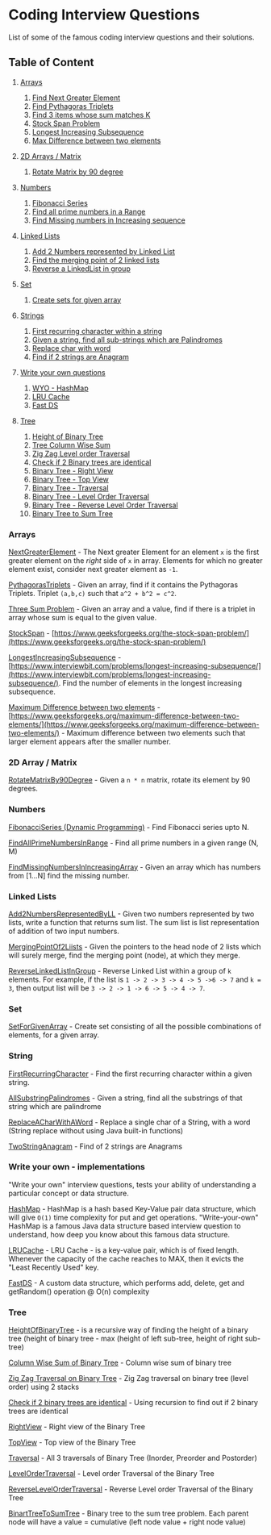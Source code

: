 # Coding Interview Questions
List of some of the famous coding interview questions and their solutions.

## Table of Content

1. [Arrays](#arrays)
	1. [Find Next Greater Element](#arrays_nge)
	2. [Find Pythagoras Triplets](#arrays_pt)
	3. [Find 3 items whose sum matches K](#arrays_ts)
	4. [Stock Span Problem](#arrays_ss)
	5. [Longest Increasing Subsequence](#array_lis)
	6. [Max Difference between two elements](#array_mdiff)

2. [2D Arrays / Matrix](#matrix)
	1. [Rotate Matrix by 90 degree](#matrix_rotate90)
	
3. [Numbers](#numbers)
    1. [Fibonacci Series](#numbers_fib)
    2. [Find all prime numbers in a Range](#numbers_prime_range)
    3. [Find Missing numbers in Increasing sequence](#numbers_missing_seq)
	
3. [Linked Lists](#linkedlist)
	1. [Add 2 Numbers represented by Linked List](#linkedlist_add)
	2. [Find the merging point of 2 linked lists](#linkedlist_merge)
	3. [Reverse a LinkedList in group](#linkedlist_revingrp)

4. [Set](#set)
	1. [Create sets for given array](#set_create)
	
5. [Strings](#string)
	1. [First recurring character within a string](#string_frc)
	2. [Given a string, find all sub-strings which are Palindromes](#string_all_sub_palindromes)
	3. [Replace char with word](#string_replace)
	4. [Find if 2 strings are Anagram](#string_anagram)
	
6. [Write your own questions](#wyo)
	1. [WYO - HashMap](#wyo_hashmap)
	2. [LRU Cache](#wyo_lrucache)
	3. [Fast DS](#wyo_fastDS)
	
7. [Tree](#tree)
	1. [Height of Binary Tree](#tree_height)
	2. [Tree Column Wise Sum](#tree_cws)
	3. [Zig Zag Level order Traversal](#tree_zigzag)
	4. [Check if 2 Binary trees are identical](#tree_identical)
	5. [Binary Tree - Right View](#tree_rightview)
	6. [Binary Tree - Top View](#tree_topview)
	7. [Binary Tree - Traversal](#tree_traversal)
	8. [Binary Tree - Level Order Traversal](#tree_levelorder_traversal)
	9. [Binary Tree - Reverse Level Order Traversal](#tree_levelorder_reverse_traversal)
	10. [Binary Tree to Sum Tree](#tree_to_sumtree)
	
<a id='arrays' />

### Arrays

<a id='arrays_nge' />

[NextGreaterElement](src/arrays/NextGreaterElement.java) - The Next greater Element for an element `x` is the first greater element on the *right* side of `x` in array. Elements for which no greater element exist, consider next greater element as `-1`.

<a id='arrays_pt' />

[PythagorasTriplets](src/arrays/PythagorasTriplets.java) - Given an array, find if it contains the Pythagoras Triplets. Triplet `(a,b,c)` such that `a^2 + b^2 = c^2`.

<a id='arrays_ts' />

[Three Sum Problem](src/arrays/ThreeSum.java) - Given an array and a value, find if there is a triplet in array whose sum is equal to the given value. 

<a id='arrays_ss' />

[StockSpan](src/arrays/StockSpan.java) - [https://www.geeksforgeeks.org/the-stock-span-problem/](https://www.geeksforgeeks.org/the-stock-span-problem/)

<a id='array_lis' />

[LongestIncreasingSubsequence](src/arrays/LongestIncreasingSubsequence.java) - [https://www.interviewbit.com/problems/longest-increasing-subsequence/](https://www.interviewbit.com/problems/longest-increasing-subsequence/). Find the number of elements in the longest increasing subsequence.

<a id='array_mdiff' />

[Maximum Difference between two elements](src/arrays/MaxDifferenceBetween2Numbers.java) - [https://www.geeksforgeeks.org/maximum-difference-between-two-elements/](https://www.geeksforgeeks.org/maximum-difference-between-two-elements/) - Maximum difference between two elements such that larger element appears after the smaller number.

<a id='matrix' />

### 2D Array / Matrix

<a id='matrix_rotate90' />

[RotateMatrixBy90Degree](src/matrix/RotateMatrixBy90Degree.java) - Given a `n * n` matrix, rotate its element by 90 degrees.

### Numbers

<a id='numbers_fib' />

[FibonacciSeries (Dynamic Programming)](src/numbers/FibonacciSeries.java) - Find Fibonacci series upto N.

<a id='numbers_prime_range' />

[FindAllPrimeNumbersInRange](src/numbers/FindAllPrimeNumbersInRange.java) - Find all prime numbers in a given range (N, M)

<a id='numbers_missing_seq' />

[FindMissingNumbersInIncreasingArray](src/numbers/FindMissingNumberInIncreasingArray.java) - Given an array which has numbers from [1...N] find the missing number.


<a id='linkedlist' />

### Linked Lists

<a id='linkedlist_add' />

[Add2NumbersRepresentedByLL](src/linked/list/Add2NumbersRepresentedByLL.java) - Given two numbers represented by two lists, write a function that returns sum list. The sum list is list representation of addition of two input numbers.

<a id='linkedlist_merge' />

[MergingPointOf2Liists](src/linked/list/MergingPointOf2Lists.java) - Given the pointers to the head node of 2 lists which will surely merge, find the merging point (node), at which they merge.

<a id='linkedlist_revingrp' />

[ReverseLinkedListInGroup](src/linked/list/ReverseLinkedListInGroup.java) - Reverse Linked List within a group of `k` elements. For example, if the list is `1 -> 2 -> 3 -> 4 -> 5 ->6 -> 7` and `k = 3`, then output list will be `3 -> 2 -> 1 -> 6 -> 5 -> 4 -> 7`.

<a id='set' />

### Set

<a id='set_create' />

[SetForGivenArray](src/set/SetForGivenArray.java) - Create set consisting of all the possible combinations of elements, for a given array.


<a id='string' />

### String


<a id='string_frc' />

[FirstRecurringCharacter](src/string/FirstRecurringCharacter.java) - Find the first recurring character within a given string.

<a id='string_all_sub_palindromes' />

[AllSubstringPalindromes](src/string/AllSubstringPalindromes.java) - Given a string, find all the substrings of that string which are palindrome

<a id='string_replace' />

[ReplaceACharWithAWord](src/string/ReplaceACharWithAWord.java) - Replace a single char of a String, with a word (String replace without using Java built-in functions)

<a id='string_anagram' />

[TwoStringAnagram](src/string/TwoStringAnagram.java) - Find of 2 strings are Anagrams

<a id='wyo' />

### Write your own - implementations

"Write your own" interview questions, tests your ability of understanding a particular concept or data structure.

<a id='wyo_hashmap' />

[HashMap](src/writeyourown/HashMap.java) - HashMap is a hash based Key-Value pair data structure, which will give `O(1)` time complexity for put and get operations. "Write-your-own" HashMap is a famous Java data structure based interview question to understand, how deep you know about this famous data structure.

<a id='wyo_lrucache' />

[LRUCache](src/writeyourown/LRUCache.java) - LRU Cache - is a key-value pair, which is of fixed length. Whenever the capacity of the cache reaches to MAX, then it evicts the "Least Recently Used" key.

<a id='wyo_fastDs' />

[FastDS](src/writeyourown/FastDS.java) - A custom data structure, which performs add, delete, get and getRandom() operation @ O(n) complexity

<a id='tree' />

### Tree

<a id='tree_height' />

[HeightOfBinaryTree](src/tree/HeightOfBinaryTree.java) - is a recursive way of finding the height of a binary tree (height of binary tree - max (height of left sub-tree, height of right sub-tree)

<a id='tree_cws' />

[Column Wise Sum of Binary Tree](src/tree/TreeColumnWiseSum.java) - Column wise sum of binary tree

<a id='tree_zigzag' />

[Zig Zag Traversal on Binary Tree](src/tree/ZigZagTraversalBinaryTree.java) - Zig Zag traversal on binary tree (level order) using 2 stacks

<a id='tree_identical' />

[Check if 2 binary trees are identical](src/tree/CheckIdenticalBinaryTree.java) - Using recursion to find out if 2 binary trees are identical

<a id='tree_rightview' />

[RightView](src/tree/RightView.java) - Right view of the Binary Tree

<a id='tree_topview' />

[TopView](src/tree/TopView.java) - Top view of the Binary Tree

<a id='tree_traversal' />

[Traversal](src/tree/Traversal.java) - All 3 traversals of Binary Tree (Inorder, Preorder and Postorder)

<a id='tree_levelorder_traversal' />

[LevelOrderTraversal](src/tree/LevelOrderTraversal.java) - Level order Traversal of the Binary Tree

<a id='tree_levelorder_reverse_traversal' />

[ReverseLevelOrderTraversal](src/tree/ReverseLevelOrderTraversal.java) - Reverse Level order Traversal of the Binary Tree

<a id='tree_to_sumtree' />

[BinartTreeToSumTree](src/tree/BinaryTreeToSumTree.java) - Binary tree to the sum tree problem. Each parent node will have a value = cumulative (left node value + right node value)
